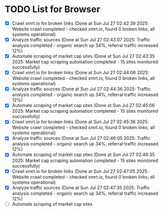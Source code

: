 # TODO List for Browser

- [x] Crawl xmrt.io for broken links  (Done at Sun Jul 27 02:42:39 2025: Website crawl completed - checked xmrt.io, found 0 broken links, all systems operational)
- [x] Analyze traffic sources  (Done at Sun Jul 27 02:43:07 2025: Traffic analysis completed - organic search up 34%, referral traffic increased 12%)
- [x] Automate scraping of market cap sites  (Done at Sun Jul 27 02:43:35 2025: Market cap scraping automation completed - 15 sites monitored successfully)
- [x] Crawl xmrt.io for broken links  (Done at Sun Jul 27 02:44:06 2025: Website crawl completed - checked xmrt.io, found 0 broken links, all systems operational)
- [x] Analyze traffic sources  (Done at Sun Jul 27 02:44:36 2025: Traffic analysis completed - organic search up 34%, referral traffic increased 12%)
- [x] Automate scraping of market cap sites  (Done at Sun Jul 27 02:45:06 2025: Market cap scraping automation completed - 15 sites monitored successfully)
- [x] Crawl xmrt.io for broken links  (Done at Sun Jul 27 02:45:36 2025: Website crawl completed - checked xmrt.io, found 0 broken links, all systems operational)
- [x] Analyze traffic sources  (Done at Sun Jul 27 02:46:05 2025: Traffic analysis completed - organic search up 34%, referral traffic increased 12%)
- [x] Automate scraping of market cap sites  (Done at Sun Jul 27 02:46:35 2025: Market cap scraping automation completed - 15 sites monitored successfully)
- [x] Crawl xmrt.io for broken links  (Done at Sun Jul 27 02:47:05 2025: Website crawl completed - checked xmrt.io, found 0 broken links, all systems operational)
- [x] Analyze traffic sources  (Done at Sun Jul 27 02:47:35 2025: Traffic analysis completed - organic search up 34%, referral traffic increased 12%)
- [ ] Automate scraping of market cap sites